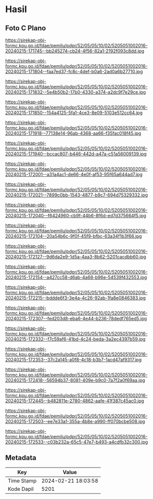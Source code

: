 # Hasil

## Foto C Plano

https://sirekap-obj-formc.kpu.go.id/fdae/pemilu/pdpr/52/05/05/10/02/5205051002016-20240215-171745--bb245274-cb24-4f56-82a1-2192f093c8dd.jpg

https://sirekap-obj-formc.kpu.go.id/fdae/pemilu/pdpr/52/05/05/10/02/5205051002016-20240215-171804--faa7ed37-fc8c-4def-b0a6-2ad0a6b27710.jpg

https://sirekap-obj-formc.kpu.go.id/fdae/pemilu/pdpr/52/05/05/10/02/5205051002016-20240215-171832--5e4b50b2-17b0-4330-a374-a2dc9f7e29ce.jpg

https://sirekap-obj-formc.kpu.go.id/fdae/pemilu/pdpr/52/05/05/10/02/5205051002016-20240215-171850--154a4125-5fa1-4ce3-8e09-5103e512cc64.jpg

https://sirekap-obj-formc.kpu.go.id/fdae/pemilu/pdpr/52/05/05/10/02/5205051002016-20240215-171918--77138e14-96ab-4368-aa66-f35fac018f45.jpg

https://sirekap-obj-formc.kpu.go.id/fdae/pemilu/pdpr/52/05/05/10/02/5205051002016-20240215-171940--bccac807-b446-442d-a47a-c51a56009139.jpg

https://sirekap-obj-formc.kpu.go.id/fdae/pemilu/pdpr/52/05/05/10/02/5205051002016-20240215-172001--a31a4ac1-de66-4e0f-af53-95f65a644ad7.jpg

https://sirekap-obj-formc.kpu.go.id/fdae/pemilu/pdpr/52/05/05/10/02/5205051002016-20240215-172021--7899c0bb-1543-4877-b9c7-694d75329332.jpg

https://sirekap-obj-formc.kpu.go.id/fdae/pemilu/pdpr/52/05/05/10/02/5205051002016-20240215-172040--f6424960-cb9f-44b6-8f6d-ed7d375664f5.jpg

https://sirekap-obj-formc.kpu.go.id/fdae/pemilu/pdpr/52/05/05/10/02/5205051002016-20240215-172104--20a54b6c-9f0f-45f9-bfbc-63a34f1b3f66.jpg

https://sirekap-obj-formc.kpu.go.id/fdae/pemilu/pdpr/52/05/05/10/02/5205051002016-20240215-172127--9d6da2e9-1d5a-4aa3-8b62-5201cacdbb60.jpg

https://sirekap-obj-formc.kpu.go.id/fdae/pemilu/pdpr/52/05/05/10/02/5205051002016-20240215-172154--a427cc58-d6ab-4a68-b96e-54539f432553.jpg

https://sirekap-obj-formc.kpu.go.id/fdae/pemilu/pdpr/52/05/05/10/02/5205051002016-20240215-172215--bddde6f3-3e4a-4c26-92ab-1fa8e0846383.jpg

https://sirekap-obj-formc.kpu.go.id/fdae/pemilu/pdpr/52/05/05/10/02/5205051002016-20240215-172307--fed203d8-eba6-4e44-b236-78dedf765ed5.jpg

https://sirekap-obj-formc.kpu.go.id/fdae/pemilu/pdpr/52/05/05/10/02/5205051002016-20240215-172332--f7c59af6-41bd-4c24-beda-3a2ec4397b59.jpg

https://sirekap-obj-formc.kpu.go.id/fdae/pemilu/pdpr/52/05/05/10/02/5205051002016-20240215-172353--37c2a145-a0f8-4c18-b3b7-1acd47af9317.jpg

https://sirekap-obj-formc.kpu.go.id/fdae/pemilu/pdpr/52/05/05/10/02/5205051002016-20240215-172418--56594b37-8081-409e-b9c0-7a7f2a0f69aa.jpg

https://sirekap-obj-formc.kpu.go.id/fdae/pemilu/pdpr/52/05/05/10/02/5205051002016-20240215-172445--b482811e-2780-4862-aafe-41f387c45ac0.jpg

https://sirekap-obj-formc.kpu.go.id/fdae/pemilu/pdpr/52/05/05/10/02/5205051002016-20240215-172503--ee7e33a1-355a-4b8e-a990-ff070bcbe508.jpg

https://sirekap-obj-formc.kpu.go.id/fdae/pemilu/pdpr/52/05/05/10/02/5205051002016-20240215-172533--c03b232a-65c5-47e7-b493-a4cdfb32c300.jpg


## Metadata

| Key        | Value               |
| ---------- | ------------------- |
| Time Stamp | 2024-02-21 18:03:58 |
| Kode Dapil | 5201                |



